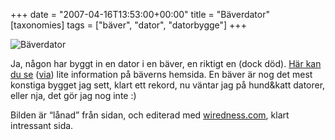 +++
date = "2007-04-16T13:53:00+00:00"
title = "Bäverdator"
[taxonomies]
tags = ["bäver", "dator", "datorbygge"]
+++

<div class="middle">
  <img id="image394" src="/images/2007/04/1176731214_1176731195_img_1359.png" alt="Bäverdator" />
</div>

Ja, någon har byggt in en dator i en bäver, en riktigt en (dock död). [Här kan du se][1] ([via][2]) lite information på bäverns hemsida. En bäver är nog det mest konstiga bygget jag sett, klart ett rekord, nu väntar jag på hund&#038;katt datorer, eller nja, det gör jag nog inte :) 

Bilden är &#8220;lånad&#8221; från sidan, och editerad med [wiredness.com][3], klart intressant sida.



<small></small>

 [1]: http://yourpsychogirlfriend.com/beav/
 [2]: http://pc.feber.se/feber/art/16958/pc_i_uppstoppad_bver/
 [3]: https://web.archive.org/web/20070423003921/http://www.wiredness.com:80/
